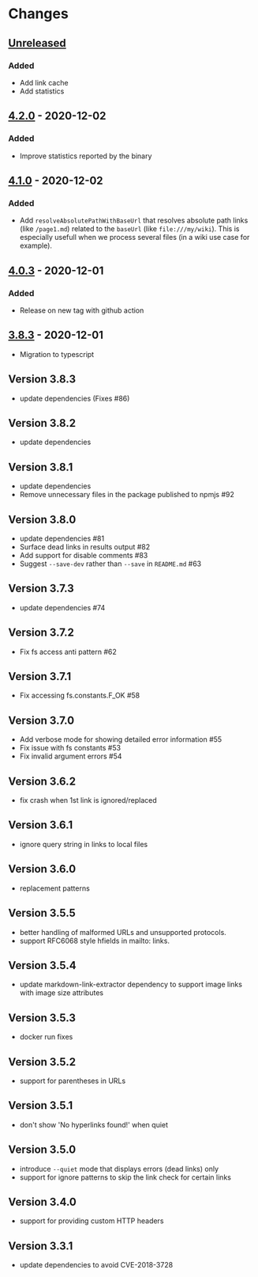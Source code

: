 # Changes

## [Unreleased][]

### Added

- Add link cache
- Add statistics

## [4.2.0][] - 2020-12-02

### Added

- Improve statistics reported by the binary

## [4.1.0][] - 2020-12-02

### Added

- Add `resolveAbsolutePathWithBaseUrl` that resolves absolute path links (like `/page1.md`) related to the `baseUrl` (like `file:///my/wiki`). This is especially usefull when we process several files (in a wiki use case for example).

## [4.0.3][] - 2020-12-01

### Added

- Release on new tag with github action

## [3.8.3][] - 2020-12-01

- Migration to typescript

## Version 3.8.3

* update dependencies (Fixes #86)

## Version 3.8.2

* update dependencies

## Version 3.8.1

* update dependencies
* Remove unnecessary files in the package published to npmjs #92

## Version 3.8.0

* update dependencies #81
* Surface dead links in results output #82
* Add support for disable comments #83
* Suggest `--save-dev` rather than `--save` in `README.md` #63

## Version 3.7.3

* update dependencies #74

## Version 3.7.2

* Fix fs access anti pattern #62

## Version 3.7.1

* Fix accessing fs.constants.F_OK #58

## Version 3.7.0

* Add verbose mode for showing detailed error information #55
* Fix issue with fs constants #53
* Fix invalid argument errors #54

## Version 3.6.2

* fix crash when 1st link is ignored/replaced

## Version 3.6.1

* ignore query string in links to local files

## Version 3.6.0

* replacement patterns

## Version 3.5.5

* better handling of malformed URLs and unsupported protocols.
* support RFC6068 style hfields in mailto: links.

## Version 3.5.4

* update markdown-link-extractor dependency to support image links with image size attributes

## Version 3.5.3

* docker run fixes

## Version 3.5.2

* support for parentheses in URLs

## Version 3.5.1

* don't show 'No hyperlinks found!' when quiet

## Version 3.5.0

* introduce `--quiet` mode that displays errors (dead links) only
* support for ignore patterns to skip the link check for certain links

## Version 3.4.0

* support for providing custom HTTP headers

## Version 3.3.1

* update dependencies to avoid CVE-2018-3728


[Unreleased]: https://github.com/boillodmanuel/markdown-link-check/compare/v4.2.0...HEAD
[4.2.0]: https://github.com/boillodmanuel/markdown-link-check/compare/v4.1.0...v4.2.0
[4.1.0]: https://github.com/boillodmanuel/markdown-link-check/compare/v4.0.3...v4.1.0
[4.0.3]: https://github.com/boillodmanuel/markdown-link-check/compare/v4.0.2...v4.0.3
[4.0.2]: https://github.com/boillodmanuel/markdown-link-check/compare/v4.0.1...v4.0.2
[4.0.1]: https://github.com/boillodmanuel/markdown-link-check/compare/v4.0.0...v4.0.1
[4.0.0]: https://github.com/boillodmanuel/markdown-link-check/compare/v3.8.3...v4.0.0
[3.8.3]: https://github.com/boillodmanuel/markdown-link-check/tree/v3.8.3